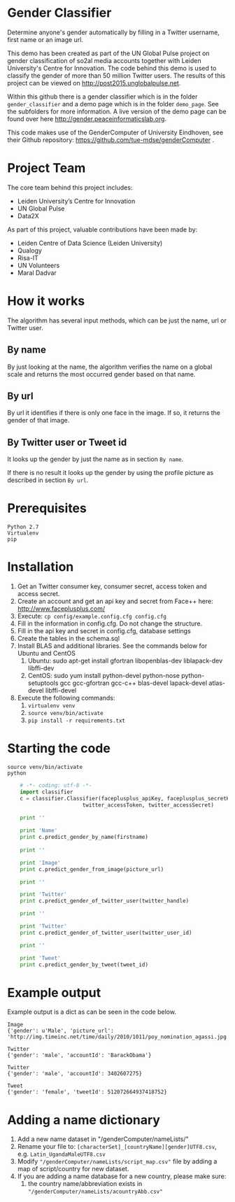 # Gender Classifier

Determine anyone's gender automatically by filling in a Twitter 
username, first name or an image url.

This demo has been created as part of the UN Global Pulse project on 
gender classification of so2al media accounts together with Leiden
University's Centre for Innovation. The code behind this demo is used 
to classify the gender of more than 50 million Twitter users. 
The results of this project can be viewed on 
http://post2015.unglobalpulse.net.

Within this github there is a gender classifier which is in the folder 
`gender_classifier` and a demo page which is in the folder `demo_page`. 
See the subfolders for more information. A live version of the demo 
page can be found over here http://gender.peaceinformaticslab.org. 

This code makes use of the GenderComputer of University Eindhoven, see 
their Github repository: https://github.com/tue-mdse/genderComputer .


# Project Team

The core team behind this project includes: 

- Leiden University’s Centre for Innovation
- UN Global Pulse
- Data2X

As part of this project, valuable contributions have been made by:

- Leiden Centre of Data Science (Leiden University)
- Qualogy
- Risa-IT
- UN Volunteers
- Maral Dadvar 

# How it works

The algorithm has several input methods, which can be just the name,
url or Twitter user.

## By name
By just looking at the name, the algorithm verifies the name on a 
global scale and returns the most occurred gender based on that name.

## By url
By url it identifies if there is only one face in the image. If so, 
it returns the gender of that image.

## By Twitter user or Tweet id
It looks up the gender by just the name as in section `By name`.

If there is no result it looks up the gender by using the
profile picture as described in section `By url`.

# Prerequisites

	Python 2.7
	Virtualenv
	pip


# Installation

1. Get an Twitter consumer key, consumer secret, access token and access secret. 
2. Create an account and get an api key and secret from Face++ here: http://www.faceplusplus.com/
3. Execute: `cp config/example.config.cfg config.cfg`
4. Fill in the information in config.cfg. Do not change the structure.
5. Fill in the api key and secret in config.cfg, database settings
6. Create the tables in the schema.sql
7. Install BLAS and additional libraries. See the commands below for Ubuntu and CentOS
    1. Ubuntu: sudo apt-get install gfortran libopenblas-dev liblapack-dev libffi-dev
    2. CentOS: sudo yum install python-devel python-nose python-setuptools gcc gcc-gfortran gcc-c++ blas-devel lapack-devel atlas-devel libffi-devel
8. Execute the following commands:
    1. `virtualenv venv`
    2. `source venv/bin/activate`
    3. `pip install -r requirements.txt`


# Starting the code


	source venv/bin/activate
	python

```python
	# -*- coding: utf-8 -*-
	import classifier	
    c = classifier.Classifier(faceplusplus_apiKey, faceplusplus_secretKey, twitter_consumerKey, twitter_consumerSecret,
                        twitter_accessToken, twitter_accessSecret)

    print ''
    
    print 'Name'
    print c.predict_gender_by_name(firstname)
    
    print ''

    print 'Image'
    print c.predict_gender_from_image(picture_url)

    print ''

    print 'Twitter'
    print c.predict_gender_of_twitter_user(twitter_handle)

    print ''

    print 'Twitter'
    print c.predict_gender_of_twitter_user(twitter_user_id)

    print ''

    print 'Tweet'
    print c.predict_gender_by_tweet(tweet_id)
```

# Example output
	
Example output is a dict as can be seen in the code below.

    Image
    {'gender': u'Male', 'picture_url': 'http://img.timeinc.net/time/daily/2010/1011/poy_nomination_agassi.jpg'}
    
    Twitter
    {'gender': 'male', 'accountId': 'BarackObama'}
    
    Twitter
    {'gender': 'male', 'accountId': 3402607275}
    
    Tweet
    {'gender': 'female', 'tweetId': 512072664937418752}

    
# Adding a name dictionary
	
1. Add a new name dataset in "/genderComputer/nameLists/"
2. Rename your file to: `[characterSet]_[countryName][gender]UTF8.csv`, e.g. `Latin_UgandaMaleUTF8.csv`
3. Modify `"/genderComputer/nameLists/script_map.csv"` file by adding a map of script/country for new dataset.
4. If you are adding a name database for a new country, please make sure:
    1. the country name/abbreviation exists in `"/genderComputer/nameLists/acountryAbb.csv"`
		
